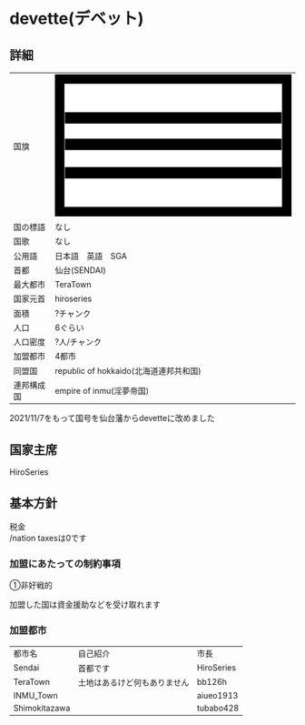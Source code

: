 # devette(デベット)

## 詳細
|||
|-|-|
|   国旗   | ![国旗](/docs/nation/benette/image/benette.png) |
|  国の標語 | なし |
|   国歌   | なし |
|   公用語   | 日本語　英語　SGA |
|   首都   | 仙台(SENDAI) |
|   最大都市   | TeraTown |
|  国家元首 | hiroseries |
|   面積   | ?チャンク |
|   人口   | 6ぐらい  |
|  人口密度  | ?人/チャンク |
| 加盟都市 | 4都市 |
| 同盟国 | republic of hokkaido(北海道連邦共和国) |
| 連邦構成国 | empire of inmu(淫夢帝国) |

2021/11/7をもって国号を仙台藩からdevetteに改めました

## 国家主席
HiroSeries

## 基本方針
税金  
/nation taxesは0です

### 加盟にあたっての制約事項
①非好戦的  

加盟した国は資金援助などを受け取れます

### 加盟都市
||||
|-|-|-|
| 都市名        | 自己紹介 | 市長 |
| Sendai | 首都です | HiroSeries |
| TeraTown     |土地はあるけど何もありません | bb126h |
| INMU_Town |  | aiueo1913 |
| Shimokitazawa |  | tubabo428 |

